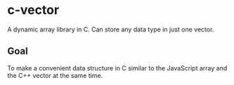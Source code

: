 # c-vector
A dynamic array library in C. Can store any data type in just one vector.

## Goal

To make a convenient data structure in C similar to the JavaScript array and the C++ vector at the same time.
